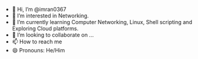 - 👋 Hi, I’m @imran0367
- 👀 I’m interested in Networking.
- 🌱 I’m currently learning Computer Networking, Linux, Shell scripting and Exploring Cloud platforms.
- 💞️ I’m looking to collaborate on ...
- 📫 How to reach me 
- 😄 Pronouns: He/Him
